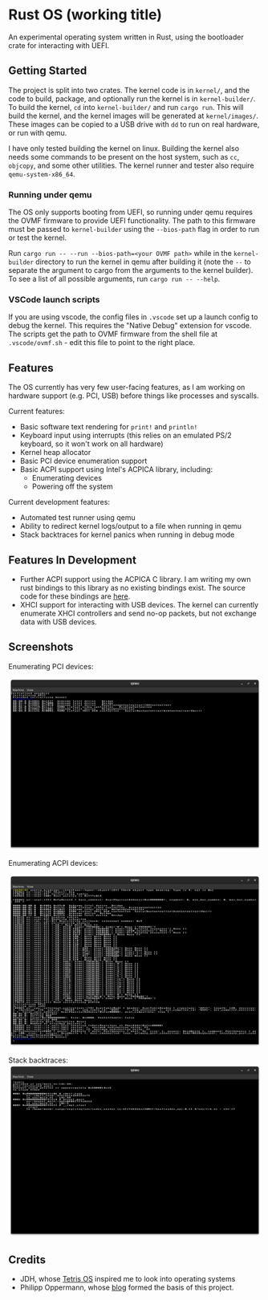 # Rust OS (working title)

An experimental operating system written in Rust, using the bootloader crate for interacting with UEFI.

## Getting Started

The project is split into two crates. The kernel code is in `kernel/`, and the code to build, package, and optionally run the kernel is in `kernel-builder/`. To build the kernel, `cd` into `kernel-builder/` and run `cargo run`. This will build the kernel, and the kernel images will be generated at `kernel/images/`. These images can be copied to a USB drive with `dd` to run on real hardware, or run with qemu.

I have only tested building the kernel on linux. Building the kernel also needs some commands to be present on the host system, such as `cc`, `objcopy`, and some other utilities. The kernel runner and tester also require `qemu-system-x86_64`.

### Running under qemu

The OS only supports booting from UEFI, so running under qemu requires the OVMF firmware to provide UEFI functionality. The path to this firmware must be passed to `kernel-builder` using the `--bios-path` flag in order to run or test the kernel.

Run `cargo run -- --run --bios-path=<your OVMF path>` while in the `kernel-builder` directory to run the kernel in qemu after building it (note the `--` to separate the argument to cargo from the arguments to the kernel builder). To see a list of all possible arguments, run `cargo run -- --help`.

### VSCode launch scripts

If you are using vscode, the config files in `.vscode` set up a launch config to debug the kernel. This requires the "Native Debug" extension for vscode. The scripts get the path to OVMF firmware from the shell file at `.vscode/ovmf.sh` - edit this file to point to the right place.

## Features

The OS currently has very few user-facing features, as I am working on hardware support (e.g. PCI, USB) before things like processes and syscalls.

Current features:  
 - Basic software text rendering for `print!` and `println!`
 - Keyboard input using interrupts (this relies on an emulated PS/2 keyboard, so it won't work on all hardware)
 - Kernel heap allocator
 - Basic PCI device enumeration support
 - Basic ACPI support using Intel's ACPICA library, including:
   - Enumerating devices
   - Powering off the system

Current development features:
 - Automated test runner using qemu
 - Ability to redirect kernel logs/output to a file when running in qemu
 - Stack backtraces for kernel panics when running in debug mode

## Features In Development

- Further ACPI support using the ACPICA C library. I am writing my own rust bindings to this library as no existing bindings exist. The source code for these bindings are [here](https://github.com/MarkRoss470/acpica-rust-bindings).
- XHCI support for interacting with USB devices. The kernel can currently enumerate XHCI controllers and send no-op packets, but not exchange data with USB devices.

## Screenshots

Enumerating PCI devices:

![The operating system running under qemu. The screen is mostly black but with some white text showing the PCI devices connected to the virtual machine.](images/lspci.png)

Enumerating ACPI devices:

![The operating system running under qemu. The screen shows many lines of text showing the virtual devices exposed by AML code.](images/enumerating-acpi-devices.png)

Stack backtraces:
![The operating system running under qemu. The screen shows the user entering the 'panic' command, followed by the kernel's panic output. The output contains a stack backtrace, with each frame containing the instruction pointer, function name, and the source file and line.](images/stack-backtraces.png)

## Credits

 * JDH, whose [Tetris OS](https://www.youtube.com/watch?v=FaILnmUYS_U) inspired me to look into operating systems
 * Philipp Oppermann, whose [blog](https://os.phil-opp.com/) formed the basis of this project.